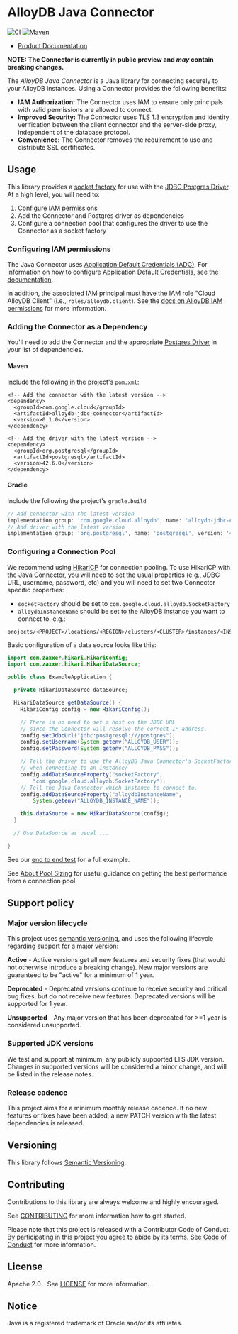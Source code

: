 # AlloyDB Java Connector

[![CI][ci-badge]][ci-build]
[![Maven][maven-version-image]][maven-version-link]

[ci-badge]: https://github.com/GoogleCloudPlatform/alloydb-java-connector/actions/workflows/ci.yaml/badge.svg?event=push
[ci-build]: https://github.com/GoogleCloudPlatform/alloydb-java-connector/actions/workflows/ci.yaml?query=event%3Apush+branch%3Amain
[maven-version-image]: https://img.shields.io/maven-central/v/com.google.cloud/alloydb-java-connector.svg
[maven-version-link]: https://central.sonatype.com/artifact/com.google.cloud/alloydb-java-connector/0.1.0

- [Product Documentation](https://cloud.google.com/alloydb/docs)

**NOTE: The Connector is currently in public preview and *may* contain breaking
changes.**

The _AlloyDB Java Connector_ is a Java library for connecting securely to your
AlloyDB instances. Using a Connector provides the following benefits:

* **IAM Authorization:** The Connector uses IAM to ensure only principals with valid
  permissions are allowed to connect.
* **Improved Security:** The Connector uses TLS 1.3 encryption and
  identity verification between the client connector and the server-side proxy,
  independent of the database protocol.
* **Convenience:** The Connector removes the requirement to use and distribute SSL
  certificates.

## Usage

This library provides a [socket factory][socket-factory] for use with the
[JDBC Postgres Driver][postgres-driver]. At a high level, you will need to:

1. Configure IAM permissions
1. Add the Connector and Postgres driver as dependencies
1. Configure a connection pool that configures the driver to use the Connector
   as a socket factory

[socket-factory]: https://docs.oracle.com/javase/8/docs/api/javax/net/SocketFactory.html
[postgres-driver]: https://jdbc.postgresql.org/

### Configuring IAM permissions

The Java Connector uses [Application Default Credentials (ADC)][adc]. For
information on how to configure Application Default Credentials, see the
[documentation][set-adc].

In addition, the associated IAM principal must have the IAM role "Cloud AlloyDB
Client" (i.e., `roles/alloydb.client`). See the [docs on AlloyDB IAM permissions][iam-docs]
for more information.

[adc]: https://cloud.google.com/docs/authentication/application-default-credentials
[set-adc]: https://cloud.google.com/docs/authentication/provide-credentials-adc
[iam-docs]: https://cloud.google.com/alloydb/docs/reference/iam-roles-permissions#roles

### Adding the Connector as a Dependency

You'll need to add the Connector and the appropriate [Postgres Driver][pg-driver] in your
list of dependencies.

[pg-driver]: https://mvnrepository.com/artifact/org.postgresql/postgresql

#### Maven

Include the following in the project's `pom.xml`:

```maven-pom
<!-- Add the connector with the latest version -->
<dependency>
  <groupId>com.google.cloud</groupId>
  <artifactId>alloydb-jdbc-connector</artifactId>
  <version>0.1.0</version>
</dependency>

<!-- Add the driver with the latest version -->
<dependency>
  <groupId>org.postgresql</groupId>
  <artifactId>postgresql</artifactId>
  <version>42.6.0</version>
</dependency>
```

#### Gradle

Include the following the project's `gradle.build`

```gradle
// Add connector with the latest version
implementation group: 'com.google.cloud.alloydb', name: 'alloydb-jdbc-connector', version: '0.1.0'
// Add driver with the latest version
implementation group: 'org.postgresql', name: 'postgresql', version: '42.6.0'
```

### Configuring a Connection Pool

We recommend using [HikariCP][] for connection pooling. To use HikariCP with
the Java Connector, you will need to set the usual properties (e.g., JDBC URL,
username, password, etc) and you will need to set two Connector specific
properties:

[HikariCP]: https://github.com/brettwooldridge/HikariCP

- `socketFactory` should be set to `com.google.cloud.alloydb.SocketFactory`
- `alloydbInstanceName` should be set to the AlloyDB instance you want to
  connect to, e.g.:
```
projects/<PROJECT>/locations/<REGION>/clusters/<CLUSTER>/instances/<INSTANCE>
```

Basic configuration of a data source looks like this:

``` java
import com.zaxxer.hikari.HikariConfig;
import com.zaxxer.hikari.HikariDataSource;

public class ExampleApplication {

  private HikariDataSource dataSource;

  HikariDataSource getDataSource() {
    HikariConfig config = new HikariConfig();

    // There is no need to set a host on the JDBC URL
    // since the Connector will resolve the correct IP address.
    config.setJdbcUrl("jdbc:postgresql:///postgres");
    config.setUsername(System.getenv("ALLOYDB_USER"));
    config.setPassword(System.getenv("ALLOYDB_PASS"));

    // Tell the driver to use the AlloyDB Java Connector's SocketFactory
    // when connecting to an instance/
    config.addDataSourceProperty("socketFactory",
        "com.google.cloud.alloydb.SocketFactory");
    // Tell the Java Connector which instance to connect to.
    config.addDataSourceProperty("alloydbInstanceName",
        System.getenv("ALLOYDB_INSTANCE_NAME"));

    this.dataSource = new HikariDataSource(config);
  }

  // Use DataSource as usual ...

}
```

See our [end to end test][e2e] for a full example.

See [About Pool Sizing][pool-sizing] for useful guidance on getting the best
performance from a connection pool.

[e2e]: https://github.com/GoogleCloudPlatform/alloydb-java-connector/blob/main/alloydb-jdbc-connector/src/test/java/com/google/cloud/alloydb/ITSocketFactoryTest.java
[pool-sizing]: https://github.com/brettwooldridge/HikariCP/wiki/About-Pool-Sizing

## Support policy

### Major version lifecycle

This project uses [semantic versioning](https://semver.org/), and uses the
following lifecycle regarding support for a major version:

**Active** - Active versions get all new features and security fixes (that
would not otherwise introduce a breaking change). New major versions are
guaranteed to be "active" for a minimum of 1 year.

**Deprecated** - Deprecated versions continue to receive security and critical
bug fixes, but do not receive new features. Deprecated versions will be
supported for 1 year.

**Unsupported** - Any major version that has been deprecated for >=1 year is
considered unsupported.

### Supported JDK versions

We test and support at minimum, any publicly supported LTS JDK version.
Changes in supported versions will be considered a minor change, and will be
listed in the release notes.

### Release cadence

This project aims for a minimum monthly release cadence. If no new
features or fixes have been added, a new PATCH version with the latest
dependencies is released.

## Versioning

This library follows [Semantic Versioning](http://semver.org/).

## Contributing

Contributions to this library are always welcome and highly encouraged.

See [CONTRIBUTING][contributing] for more information how to get started.

[contributing]: CONTRIBUTING.md

Please note that this project is released with a Contributor Code of Conduct. By participating in
this project you agree to abide by its terms. See [Code of Conduct][code-of-conduct] for more
information.

[code-of-conduct]: CODE_OF_CONDUCT.md

## License

Apache 2.0 - See [LICENSE][license] for more information.

[license]: LICENSE

## Notice

Java is a registered trademark of Oracle and/or its affiliates.

